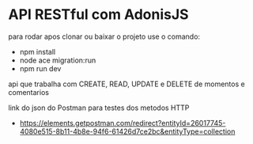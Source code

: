 # API RESTful com AdonisJS

para rodar apos clonar ou baixar o projeto use o comando: 

 - npm install
 - node ace migration:run
 - npm run dev

api que trabalha com CREATE, READ, UPDATE e DELETE de momentos e comentarios

link do json do Postman para testes dos metodos HTTP
- https://elements.getpostman.com/redirect?entityId=26017745-4080e515-8b11-4b8e-94f6-61426d7ce2bc&entityType=collection
